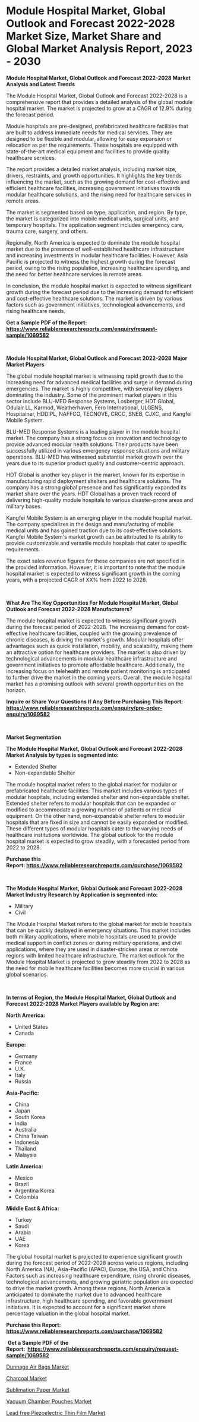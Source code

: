 <p><h1>Module Hospital Market, Global Outlook and Forecast 2022-2028 Market Size, Market Share and Global Market Analysis Report, 2023 - 2030</h1></p><p><strong>Module Hospital Market, Global Outlook and Forecast 2022-2028 Market Analysis and Latest Trends</strong></p>
<p><p>The Module Hospital Market, Global Outlook and Forecast 2022-2028 is a comprehensive report that provides a detailed analysis of the global module hospital market. The market is projected to grow at a CAGR of 12.9% during the forecast period.</p><p>Module hospitals are pre-designed, prefabricated healthcare facilities that are built to address immediate needs for medical services. They are designed to be flexible and modular, allowing for easy expansion or relocation as per the requirements. These hospitals are equipped with state-of-the-art medical equipment and facilities to provide quality healthcare services.</p><p>The report provides a detailed market analysis, including market size, drivers, restraints, and growth opportunities. It highlights the key trends influencing the market, such as the growing demand for cost-effective and efficient healthcare facilities, increasing government initiatives towards modular healthcare solutions, and the rising need for healthcare services in remote areas.</p><p>The market is segmented based on type, application, and region. By type, the market is categorized into mobile medical units, surgical units, and temporary hospitals. The application segment includes emergency care, trauma care, surgery, and others.</p><p>Regionally, North America is expected to dominate the module hospital market due to the presence of well-established healthcare infrastructure and increasing investments in modular healthcare facilities. However, Asia Pacific is projected to witness the highest growth during the forecast period, owing to the rising population, increasing healthcare spending, and the need for better healthcare services in remote areas.</p><p>In conclusion, the module hospital market is expected to witness significant growth during the forecast period due to the increasing demand for efficient and cost-effective healthcare solutions. The market is driven by various factors such as government initiatives, technological advancements, and rising healthcare needs.</p></p>
<p><strong>Get a Sample PDF of the Report:&nbsp; <a href="https://www.reliableresearchreports.com/enquiry/request-sample/1069582">https://www.reliableresearchreports.com/enquiry/request-sample/1069582</a></strong></p>
<p>&nbsp;</p>
<p><strong>Module Hospital Market, Global Outlook and Forecast 2022-2028 Major Market Players</strong></p>
<p><p>The global module hospital market is witnessing rapid growth due to the increasing need for advanced medical facilities and surge in demand during emergencies. The market is highly competitive, with several key players dominating the industry. Some of the prominent market players in this sector include BLU-MED Response Systems, Losberger, HDT Global, Odulair LL, Karmod, Weatherhaven, Fero International, ULGENS, Hospitainer, HDDIPL, NAFFCO, TECNOVE, CRCC, SNEB, CJXC, and Kangfei Mobile System.</p><p>BLU-MED Response Systems is a leading player in the module hospital market. The company has a strong focus on innovation and technology to provide advanced modular health solutions. Their products have been successfully utilized in various emergency response situations and military operations. BLU-MED has witnessed substantial market growth over the years due to its superior product quality and customer-centric approach.</p><p>HDT Global is another key player in the market, known for its expertise in manufacturing rapid deployment shelters and healthcare solutions. The company has a strong global presence and has significantly expanded its market share over the years. HDT Global has a proven track record of delivering high-quality module hospitals to various disaster-prone areas and military bases.</p><p>Kangfei Mobile System is an emerging player in the module hospital market. The company specializes in the design and manufacturing of mobile medical units and has gained traction due to its cost-effective solutions. Kangfei Mobile System's market growth can be attributed to its ability to provide customizable and versatile module hospitals that cater to specific requirements.</p><p>The exact sales revenue figures for these companies are not specified in the provided information. However, it is important to note that the module hospital market is expected to witness significant growth in the coming years, with a projected CAGR of XX% from 2022 to 2028.</p></p>
<p>&nbsp;</p>
<p><strong>What Are The Key Opportunities For Module Hospital Market, Global Outlook and Forecast 2022-2028 Manufacturers?</strong></p>
<p><p>The module hospital market is expected to witness significant growth during the forecast period of 2022-2028. The increasing demand for cost-effective healthcare facilities, coupled with the growing prevalence of chronic diseases, is driving the market's growth. Modular hospitals offer advantages such as quick installation, mobility, and scalability, making them an attractive option for healthcare providers. The market is also driven by technological advancements in modular healthcare infrastructure and government initiatives to promote affordable healthcare. Additionally, the increasing focus on telehealth and remote patient monitoring is anticipated to further drive the market in the coming years. Overall, the module hospital market has a promising outlook with several growth opportunities on the horizon.</p></p>
<p><strong>Inquire or Share Your Questions If Any Before Purchasing This Report: <a href="https://www.reliableresearchreports.com/enquiry/pre-order-enquiry/1069582">https://www.reliableresearchreports.com/enquiry/pre-order-enquiry/1069582</a></strong></p>
<p>&nbsp;</p>
<p><strong>Market Segmentation</strong></p>
<p><strong>The Module Hospital Market, Global Outlook and Forecast 2022-2028 Market Analysis by types is segmented into:</strong></p>
<p><ul><li>Extended Shelter</li><li>Non-expandable Shelter</li></ul></p>
<p><p>The module hospital market refers to the global market for modular or prefabricated healthcare facilities. This market includes various types of modular hospitals, including extended shelter and non-expandable shelter. Extended shelter refers to modular hospitals that can be expanded or modified to accommodate a growing number of patients or medical equipment. On the other hand, non-expandable shelter refers to modular hospitals that are fixed in size and cannot be easily expanded or modified. These different types of modular hospitals cater to the varying needs of healthcare institutions worldwide. The global outlook for the module hospital market is expected to grow steadily, with a forecasted period from 2022 to 2028.</p></p>
<p><strong>Purchase this Report:&nbsp;<a href="https://www.reliableresearchreports.com/purchase/1069582">https://www.reliableresearchreports.com/purchase/1069582</a></strong></p>
<p>&nbsp;</p>
<p><strong>The Module Hospital Market, Global Outlook and Forecast 2022-2028 Market Industry Research by Application is segmented into:</strong></p>
<p><ul><li>Military</li><li>Civil</li></ul></p>
<p><p>The Module Hospital Market refers to the global market for mobile hospitals that can be quickly deployed in emergency situations. This market includes both military applications, where mobile hospitals are used to provide medical support in conflict zones or during military operations, and civil applications, where they are used in disaster-stricken areas or remote regions with limited healthcare infrastructure. The market outlook for the Module Hospital Market is projected to grow steadily from 2022 to 2028 as the need for mobile healthcare facilities becomes more crucial in various global scenarios.</p></p>
<p>&nbsp;</p>
<p><strong>In terms of Region, the Module Hospital Market, Global Outlook and Forecast 2022-2028 Market Players available by Region are:</strong></p>
<p>
    <p> <strong> North America: </strong>
        <ul>
            <li>United States</li>
            <li>Canada</li>
        </ul>
        </p> 
    <p> <strong> Europe: </strong>
        <ul>
            <li>Germany</li>
            <li>France</li>
            <li>U.K.</li>
            <li>Italy</li>
            <li>Russia</li>
        </ul>
        </p> 
    <p> <strong> Asia-Pacific: </strong>
        <ul>
            <li>China</li>
            <li>Japan</li>
            <li>South Korea</li>
            <li>India</li>
            <li>Australia</li>
            <li>China Taiwan</li>
            <li>Indonesia</li>
            <li>Thailand</li>
            <li>Malaysia</li>
        </ul>
        </p> 
    <p> <strong> Latin America: </strong>
        <ul>
            <li>Mexico</li>
            <li>Brazil</li>
            <li>Argentina Korea</li>
            <li>Colombia</li>
        </ul>
        </p> 
    <p> <strong> Middle East & Africa: </strong>
        <ul>
            <li>Turkey</li>
            <li>Saudi</li>
            <li>Arabia</li>
            <li>UAE</li>
            <li>Korea</li>
        </ul>
    </p>
    </p>
<p><p>The global hospital market is projected to experience significant growth during the forecast period of 2022-2028 across various regions, including North America (NA), Asia-Pacific (APAC), Europe, the USA, and China. Factors such as increasing healthcare expenditure, rising chronic diseases, technological advancements, and growing geriatric population are expected to drive the market growth. Among these regions, North America is anticipated to dominate the market due to advanced healthcare infrastructure, high healthcare spending, and favorable government initiatives. It is expected to account for a significant market share percentage valuation in the global hospital market.</p></p>
<p><strong>Purchase this Report: <a href="https://www.reliableresearchreports.com/purchase/1069582">https://www.reliableresearchreports.com/purchase/1069582</a></strong></p>
<p>&nbsp;<strong>Get a Sample PDF of the Report:&nbsp;&nbsp;<a href="https://www.reliableresearchreports.com/enquiry/request-sample/1069582">https://www.reliableresearchreports.com/enquiry/request-sample/1069582</a></strong></p>
<p><strong></strong></p>
<p><p><a href="https://medium.com/@orinsmitham1985/dunnage-air-bags-market-size-growth-forecast-2023-2030-b36d9ffc769b">Dunnage Air Bags Market</a></p><p><a href="https://medium.com/@carrolltorp/charcoal-market-size-growth-forecast-2023-2030-a99719932d91">Charcoal Market</a></p><p><a href="https://www.linkedin.com/pulse/sublimation-paper-market-insights-players-forecast-till-kuate/">Sublimation Paper Market</a></p><p><a href="https://www.linkedin.com/pulse/decoding-vacuum-chamber-pouches-market-deep-dive-latest-fhfme/">Vacuum Chamber Pouches Market</a></p><p><a href="https://www.reportprime.com/lead-free-piezoelectric-thin-film-r4122">Lead free Piezoelectric Thin Film Market</a></p></p>